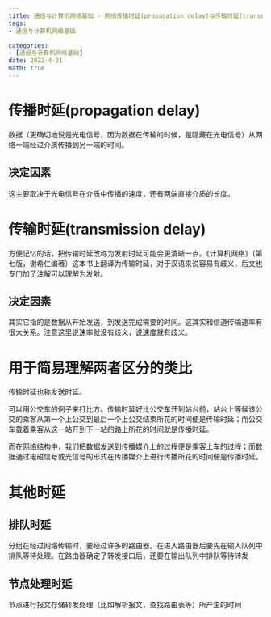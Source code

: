 ```yaml
---
title: 通信与计算机网络基础 - 网络传播时延(propagation delay)与传输时延(transmission delay)
tags: 
- 通信与计算机网络基础

categories: 
- [通信与计算机网络基础]
date: 2022-4-21
math: true
---
```

# 传播时延(propagation delay)
数据（更确切地说是光电信号，因为数据在传输的时候，是隐藏在光电信号）从网络一端经过介质传播到另一端的时间。

## 决定因素
这主要取决于光电信号在介质中传播的速度，还有两端直接介质的长度。

# 传输时延(transmission delay)
方便记忆的话，把传输时延改称为发射时延可能会更清晰一点。《计算机网络》（第七版，谢希仁编著）这本书上翻译为传输时延，对于汉语来说容易有歧义，后文也专门加了注解可以理解为发射。

## 决定因素
其实它指的是数据从开始发送，到发送完成需要的时间。这其实和信道传输速率有很大关系。注意这里说速率就没有歧义，说速度就有歧义。

# 用于简易理解两者区分的类比
传输时延也称发送时延。

可以用公交车的例子来打比方。传输时延好比公交车开到站台前，站台上等候该公交的乘客从第一个上公交到最后一个上公交结束所花的时间便是传输时延；而公交车载着乘客从这一站开到下一站的路上所花的时间就是传播时延。

而在网络结构中，我们把数据发送到传播媒介上的过程便是乘客上车的过程；而数据通过电磁信号或光信号的形式在传播媒介上进行传播所花的时间便是传播时延。





# 其他时延
## 排队时延
分组在经过网络传输时，要经过许多的路由器。在进入路由器后要先在输入队列中排队等待处理。在路由器确定了转发接口后，还要在输出队列中排队等待转发

## 节点处理时延
节点进行报文存储转发处理（比如解析报文，查找路由表等）所产生的时间

